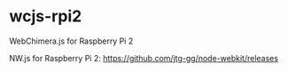 # wcjs-rpi2
WebChimera.js for Raspberry Pi 2

NW.js for Raspberry Pi 2: https://github.com/jtg-gg/node-webkit/releases
